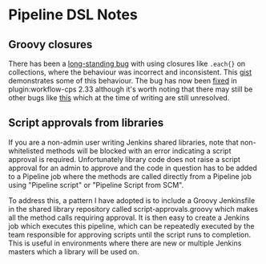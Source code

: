 # Pipeline DSL Notes

## Groovy closures 
There has been a [long-standing bug](https://issues.jenkins-ci.org/browse/JENKINS-26481) with using closures like `.each{}` on collections, where the behaviour was incorrect and inconsistent. This [gist](https://gist.github.com/oifland/ab56226d5f0375103141b5fbd7807398) demonstrates some of this behaviour. The bug has now been [fixed](https://github.com/jenkins-infra/jenkins.io/commit/89792a0c8e0a3850f95ec5fe24bbc89f962fb7ed) in plugin:workflow-cps 2.33 although it's worth noting that there may still be other bugs like [this](https://issues.jenkins-ci.org/browse/JENKINS-46749) which at the time of writing are still unresolved.

## Script approvals from libraries
If you are a non-admin user writing Jenkins shared libraries, note that non-whitelisted methods will be blocked with an error indicating a script approval is required. Unfortunately library code does not raise a script approval for an admin to approve and the code in question has to be added to a Pipeline job where the methods are called directly from a Pipeline job using "Pipeline script" or "Pipeline Script from SCM". 

To address this, a pattern I have adopted is to include a Groovy Jenkinsfile in the shared library repository called script-approvals.groovy which makes all the method calls requiring approval. It is then easy to create a Jenkins job which executes this pipeline, which can be repeatedly executed by the team responsible for approving scripts until the script runs to completion. This is useful in environments where there are new or multiple Jenkins masters which a library will be used on. 
